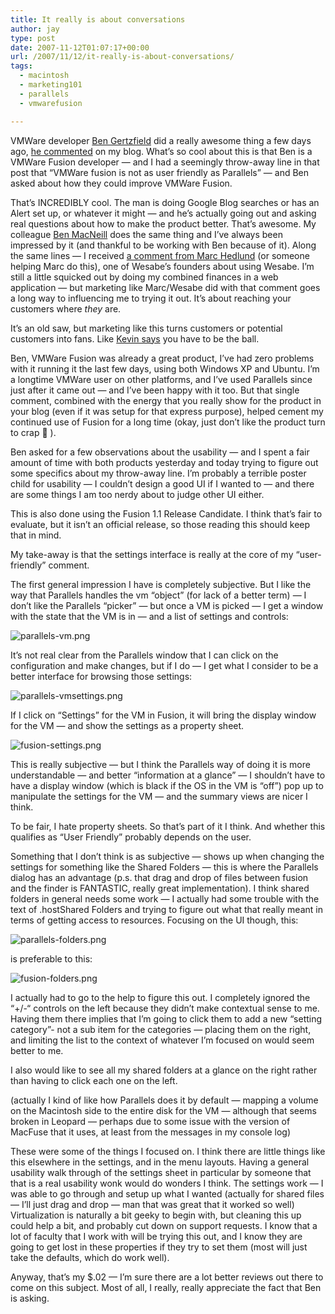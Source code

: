 ```yaml
---
title: It really is about conversations
author: jay
type: post
date: 2007-11-12T01:07:17+00:00
url: /2007/11/12/it-really-is-about-conversations/
tags:
  - macintosh
  - marketing101
  - parallels
  - vmwarefusion

---
```

VMWare developer [Ben Gertzfield][1] did a really awesome thing a few days ago, [he commented][2] on my blog. What’s so cool about this is that Ben is a VMWare Fusion developer — and I had a seemingly throw-away line in that post that “VMWare fusion is not as user friendly as Parallels” — and Ben asked about how they could improve VMWare Fusion.

That’s INCREDIBLY cool. The man is doing Google Blog searches or has an Alert set up, or whatever it might — and he’s actually going out and asking real questions about how to make the product better. That’s awesome. My colleague [Ben MacNeill][3] does the same thing and I’ve always been impressed by it (and thankful to be working with Ben because of it). Along the same lines — I received [a comment from Marc Hedlund][4] (or someone helping Marc do this), one of Wesabe’s founders about using Wesabe. I’m still a little squicked out by doing my combined finances in a web application — but marketing like Marc/Wesabe did with that comment goes a long way to influencing me to trying it out. It’s about reaching your customers where _they_ are.

It’s an old saw, but marketing like this turns customers or potential customers into fans. Like [Kevin says][5] you have to be the ball.

Ben, VMWare Fusion was already a great product, I’ve had zero problems with it running it the last few days, using both Windows XP and Ubuntu. I’m a longtime VMWare user on other platforms, and I’ve used Parallels since just after it came out — and I’ve been happy with it too. But that single comment, combined with the energy that you really show for the product in your blog (even if it was setup for that express purpose), helped cement my continued use of Fusion for a long time (okay, just don’t like the product turn to crap 🙂 ).

Ben asked for a few observations about the usability — and I spent a fair amount of time with both products yesterday and today trying to figure out some specifics about my throw-away line. I’m probably a terrible poster child for usability — I couldn’t design a good UI if I wanted to — and there are some things I am too nerdy about to judge other UI either.

This is also done using the Fusion 1.1 Release Candidate. I think that’s fair to evaluate, but it isn’t an official release, so those reading this should keep that in mind.

My take-away is that the settings interface is really at the core of my “user-friendly” comment.

The first general impression I have is completely subjective. But I like the way that Parallels handles the vm “object” (for lack of a better term) — I don’t like the Parallels “picker” — but once a VM is picked — I get a window with the state that the VM is in — and a list of settings and controls:

![parallels-vm.png][6]

It’s not real clear from the Parallels window that I can click on the configuration and make changes, but if I do — I get what I consider to be a better interface for browsing those settings:

![parallels-vmsettings.png][7]

If I click on “Settings” for the VM in Fusion, it will bring the display window for the VM — and show the settings as a property sheet.

![fusion-settings.png][8]

This is really subjective — but I think the Parallels way of doing it is more understandable — and better “information at a glance” — I shouldn’t have to have a display window (which is black if the OS in the VM is “off”) pop up to manipulate the settings for the VM — and the summary views are nicer I think.

To be fair, I hate property sheets. So that’s part of it I think. And whether this qualifies as “User Friendly” probably depends on the user.

Something that I don’t think is as subjective — shows up when changing the settings for something like the Shared Folders — this is where the Parallels dialog has an advantage (p.s. that drag and drop of files between fusion and the finder is FANTASTIC, really great implementation). I think shared folders in general needs some work — I actually had some trouble with the text of .hostShared Folders and trying to figure out what that really meant in terms of getting access to resources. Focusing on the UI though, this:

![parallels-folders.png][9]

is preferable to this:

![fusion-folders.png][10]

I actually had to go to the help to figure this out. I completely ignored the “+/-“ controls on the left because they didn’t make contextual sense to me. Having them there implies that I’m going to click them to add a new “setting category”- not a sub item for the categories — placing them on the right, and limiting the list to the context of whatever I’m focused on would seem better to me.

I also would like to see all my shared folders at a glance on the right rather than having to click each one on the left.

(actually I kind of like how Parallels does it by default — mapping a volume on the Macintosh side to the entire disk for the VM — although that seems broken in Leopard — perhaps due to some issue with the version of MacFuse that it uses, at least from the messages in my console log)

These were some of the things I focused on. I think there are little things like this elsewhere in the settings, and in the menu layouts. Having a general usability walk through of the settings sheet in particular by someone that that is a real usability wonk would do wonders I think. The settings work — I was able to go through and setup up what I wanted (actually for shared files — I’ll just drag and drop — man that was great that it worked so well) Virtualization is naturally a bit geeky to begin with, but cleaning this up could help a bit, and probably cut down on support requests. I know that a lot of faculty that I work with will be trying this out, and I know they are going to get lost in these properties if they try to set them (most will just take the defaults, which do work well).

Anyway, that’s my $.02 — I’m sure there are a lot better reviews out there to come on this subject. Most of all, I really, really appreciate the fact that Ben is asking.

 [1]: http://infusion.vox.com/
 [2]: https://rambleon.org/2007/11/09/no-longer-waiting/#comment-34781
 [3]: http://www.trixietracker.com
 [4]: https://rambleon.org/2007/11/07/nice-upgrade/#comment-34771
 [5]: http://blog.k1v1n.com
 [6]: https://cdn.rambleon.org/migrate/2007/11/parallels-vm.png
 [7]: https://cdn.rambleon.org/migrate/2007/11/parallels-vmsettings.png
 [8]: https://cdn.rambleon.org/migrate/2007/11/fusion-settings.png
 [9]: https://cdn.rambleon.org/migrate/2007/11/parallels-folders.png
 [10]: https://cdn.rambleon.org/migrate/2007/11/fusion-folders.png